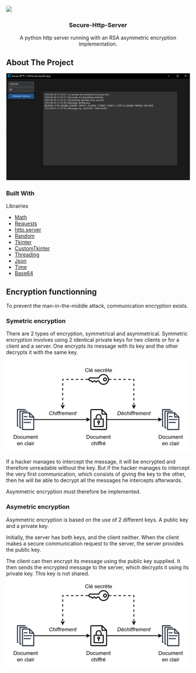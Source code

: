 <img src="https://img.shields.io/badge/RSA Implementation in HTTP Server-README-blue">
<h3 align="center">Secure-Http-Server</h3>

<p align="center">
    A python http server running with an RSA asymmetric encryption implementation.
    <br>


## About The Project
<img src="assets/preview.png" alt="preview">

### Built With
Librairies 
* [Math](https://docs.python.org/3/library/math.html)
* [Requests](https://github.com/psf/requests)
* [http.server](https://docs.python.org/3/library/http.server.html)
* [Random](https://docs.python.org/fr/3/library/random.html)
* [Tkinter](https://docs.python.org/fr/3/library/tkinter.html)
* [CustomTkinter](https://customtkinter.tomschimansky.com/)
* [Threading](https://docs.python.org/fr/3/library/threading.html)
* [Json](https://docs.python.org/fr/3/library/json.html?highlight=json#module-json)
* [Time](https://docs.python.org/fr/3/library/time.html?highlight=time#module-time)
* [Base64](https://docs.python.org/fr/3/library/base64.html?highlight=base64#module-base64)

  
## Encryption functionning
To prevent the man-in-the-middle attack, communication encryption exists.

### Symetric encryption
There are 2 types of encryption, symmetrical and asymmetrical.
Symmetric encryption involves using 2 identical private keys for two clients or for a client and a server. One encrypts its message with its key and the other decrypts it with the same key. 

<img src="assets/symetric.png" alt="symetric">

If a hacker manages to intercept the message, it will be encrypted and therefore unreadable without the key. But if the hacker manages to intercept the very first communication, which consists of giving the key to the other, then he will be able to decrypt all the messages he intercepts afterwards. 

Asymmetric encryption must therefore be implemented.

### Asymetric encryption
Asymmetric encryption is based on the use of 2 different keys. A public key and a private key.

Initially, the server has both keys, and the client neither. When the client makes a secure communication request to the server, the server provides the public key. 

The client can then encrypt its message using the public key supplied. It then sends the encrypted message to the server, which decrypts it using its private key. This key is not shared.
<img src="assets/symetric.png" alt="asymetric">

